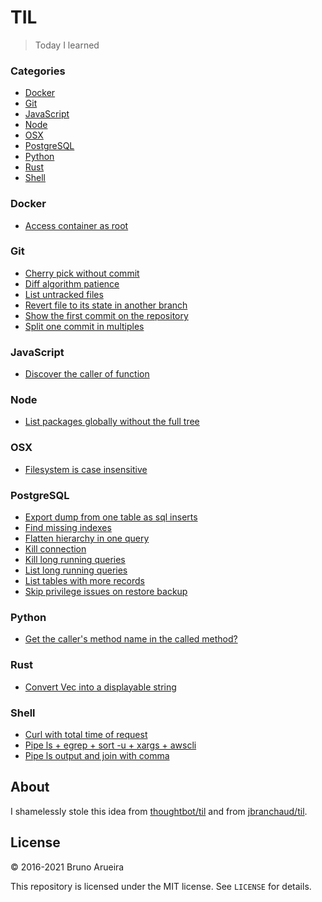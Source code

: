 # TIL

> Today I learned

### Categories

* [Docker](#docker)
* [Git](#git)
* [JavaScript](#javascript)
* [Node](#node)
* [OSX](#osx)
* [PostgreSQL](#postgresql)
* [Python](#python)
* [Rust](#rust)
* [Shell](#shell)

### Docker

- [Access container as root](docker/access-container-as-root.md)

### Git

- [Cherry pick without commit](git/cherry-pick-without-commit.md)
- [Diff algorithm patience](git/diff-algorithm-patience.md)
- [List untracked files](git/list-untracked-files.md)
- [Revert file to its state in another branch](git/revert-file-to-its-state-in-another-branch.md)
- [Show the first commit on the repository](git/show-first-commit.md)
- [Split one commit in multiples](git/split-one-commit-in-multiples.md)

### JavaScript

- [Discover the caller of function](javascript/caller.md)

### Node

- [List packages globally without the full tree](node/list-globally-packages-without-full-tree.md)

### OSX

- [Filesystem is case insensitive](osx/filesystem-case-sensitivity.md)

### PostgreSQL

- [Export dump from one table as sql inserts](postgres/export-dump-from-one-table-as-sql-inserts.md)
- [Find missing indexes](postgres/find-missing-indexes.md)
- [Flatten hierarchy in one query](postgres/flatten-hierarchy-in-one-query.md)
- [Kill connection](postgres/kill-connection.md)
- [Kill long running queries](postgres/kill-long-running-queries.md)
- [List long running queries](postgres/list-long-running-queries.md)
- [List tables with more records](postgres/list-tables-with-more-records.md)
- [Skip privilege issues on restore backup](postgres/skip-privilege-issues-on-restore-backup.md)

### Python

- [Get the caller's method name in the called method?](python/get-the-callers-method-name-in-the-called-method.md)

### Rust

- [Convert Vec<u8> into a displayable string](rust/convert-vec-u8-displayable-string.md)

### Shell

- [Curl with total time of request](shell/curl_with_total_time_of_request.md)
- [Pipe ls + egrep + sort -u + xargs + awscli](shell/pipe_ls_plus_egrep_plus_sort_u_plus_xargs_plus_awscli.md)
- [Pipe ls output and join with comma](shell/pipe_ls_output_and_join_with_comma.md)

## About

I shamelessly stole this idea from [thoughtbot/til](https://github.com/thoughtbot/til) and from [jbranchaud/til](https://github.com/jbranchaud/til).

## License

&copy; 2016-2021 Bruno Arueira

This repository is licensed under the MIT license. See `LICENSE` for
details.
